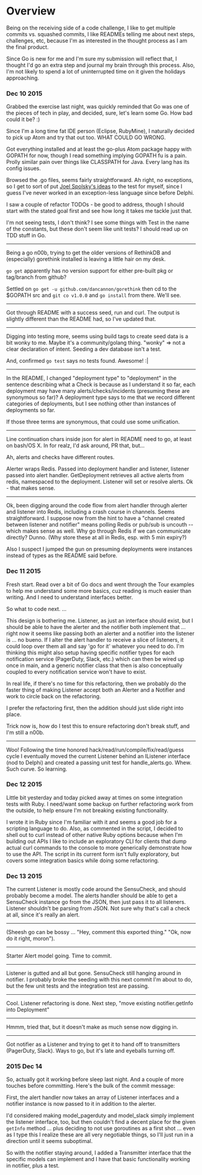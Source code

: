 # Overview

Being on the receiving side of a code challenge, I like to get multiple commits
vs. squashed commits, I like READMEs telling me about next steps, challenges,
etc, because I'm as interested in the thought process as I am the final product.

Since Go is new for me and I'm sure my submission will reflect that, I thought
I'd go an extra step and journal my brain through this process. Also, I'm not
likely to spend a lot of uninterrupted time on it given the holidays
approaching.

### Dec 10 2015

Grabbed the exercise last night, was quickly reminded that Go was one of the
pieces of tech in play, and decided, sure, let's learn some Go. How bad could
it be? :)

Since I'm a long time fat IDE person (Eclipse, RubyMine), I naturally decided
to pick up Atom and try that out too. WHAT COULD GO WRONG.

Got everything installed and at least the go-plus Atom package happy with
GOPATH for now, though I read something implying GOPATH fu is a pain. Prolly
similar pain over things like CLASSPATH for Java. Every lang has its config
issues.

Browsed the .go files, seems fairly straightforward. Ah right, no exceptions, so
I get to sort of put [Joel Spolsky's
ideas](http://www.joelonsoftware.com/items/2003/10/13.html) to the test for
myself, since I guess I've never worked in an exception-less language since
before Delphi.

I saw a couple of refactor TODOs - be good to address, though I should start
with the stated goal first and see how long it takes me tackle just that.

I'm not seeing tests, I don't think? I see some things with Test in the name of
the constants, but these don't seem like unit tests? I should read up on TDD
stuff in Go.

---

Being a go n00b, trying to get the older versions of RethinkDB and (especially)
gorethink installed is leaving a little hair on my desk.

`go get` apparently has no version support for either pre-built pkg or
tag/branch from github?

Settled on `go get -u github.com/dancannon/gorethink` then cd to the $GOPATH src
and `git co v1.0.0` and `go install` from there. We'll see.

---

Got through README with a success seed, run and curl. The output is slightly
different than the README had, so I've updated that.

---

Digging into testing more, seems using build tags to create seed data is a bit
wonky to me. Maybe it's a community/golang thing. "wonky" => not a clear
declaration of intent. Seeding a dev database isn't a test.

And, confirmed `go test` says no tests found. Awesome! :|

---

In the README, I changed "deployment type" to "deployment" in the sentence
describing what a Check is because as I understand it so far, each deployment
may have many alerts/checks/incidents (presuming these are synonymous so far)? A
deployment type says to me that we record different categories of deployments,
but I see nothing other than instances of deployments so far.

If those three terms are synonymous, that could use some unification.

---

Line continuation chars inside json for alert in README need to go, at least
on bash/OS X. In for realz, I'd ask around, PR that, but...

Ah, alerts and checks have different routes.

Alerter wraps Redis. Passed into deployment handler and listener, listener
passed into alert handler. GetDeployment retrieves all active alerts from redis,
namespaced to the deployment. Listener will set or resolve alerts. Ok - that
makes sense.

---

Ok, been digging around the code flow from alert handler through alerter and
listener into Redis, including a crash course in channels. Seems
straightforward. I suppose now from the hint to have a "channel created between
listener and notifier" means polling Redis or pub/sub is uncouth -- which makes
sense as well. Why go through Redis if we can communicate directly? Dunno. (Why
store these at all in Redis, esp. with 5 min expiry?)

Also I suspect I jumped the gun on presuming deployments were instances instead
of types as the README said before.

### Dec 11 2015

Fresh start. Read over a bit of Go docs and went through the Tour examples to
help me understand some more basics, cuz reading is much easier than writing.
And I need to understand interfaces better.

So what to code next. ...

This design is bothering me. Listener, as just an interface should exist, but I
should be able to have the alerter and the notifier both implement that ...
right now it seems like passing both an alerter and a notifier into the listener
is ... no bueno. If I alter the alert handler to receive a slice of listeners,
it could loop over them all and say 'go for it' whatever you need to do. I'm
thinking this might also setup having specific notifier types for each
notification service (PagerDuty, Slack, etc.) which can then be wired up once in
main, and a generic notifier class that then is also conceptually coupled to
every notification service won't have to exist.

In real life, if there's no time for this refactoring, then we probably do the
faster thing of making Listener accept both an Alerter and a Notifier and work
to circle back on the refactoring.

I prefer the refactoring first, then the addition should just slide right into
place.

Trick now is, how do I test this to ensure refactoring don't break stuff, and
I'm still a n00b.

---

Woo! Following the time honored hack/read/run/compile/fix/read/guess cycle I
eventually moved the current Listener behind an IListener interface (nod to
Delphi) and created a passing unit test for handle_alerts.go. Whew. Such curve.
So learning.

### Dec 12 2015

Little bit yesterday and today picked away at times on some integration tests
with Ruby. I need/want some backup on further refactoring work from the outside,
to help ensure I'm not breaking existing functionality.

I wrote it in Ruby since I'm familiar with it and seems a good job for a
scripting language to do. Also, as commented in the script, I decided to shell
out to curl instead of other native Ruby options because when I'm building out
APIs I like to include an exploratory CLI for clients that dump actual curl
commands to the console to more generically demonstrate how to use the API. The
script in its current form isn't fully exploratory, but covers some integration
basics while doing some refactoring.

### Dec 13 2015

The current Listener is mostly code around the SensuCheck, and should probably
become a model. The alerts handler should be able to get a SensuCheck instance
go from the JSON, then just pass it to all listeners. Listener shouldn't be
parsing from JSON. Not sure why that's call a check at all, since it's really an
alert.

---

(Sheesh go can be bossy ... "Hey, comment this exported thing." "Ok, now do it
right, moron").

---

Starter Alert model going. Time to commit.

---

Listener is gutted and all but gone. SensuCheck still hanging around in
notifier. I probably broke the seeding with this next commit I'm about to do,
but the few unit tests and the integration test are passing.

---

Cool. Listener refactoring is done. Next step, "move existing notifier.getInfo
into Deployment"

---

Hmmm, tried that, but it doesn't make as much sense now digging in.

---

Got notifier as a Listener and trying to get it to hand off to transmitters
(PagerDuty, Slack). Ways to go, but it's late and eyeballs turning off.

### 2015 Dec 14

So, actually got it working before sleep last night. And a couple of more
touches before committing. Here's the bulk of the commit message:

First, the alert handler now takes an array of Listener interfaces and a
notifier instance is now passed to it in addition to the alerter.

I'd considered making model_pagerduty and model_slack simply implement the
listener interface, too, but then couldn't find a decent place for the given
`getInfo` method ... plus deciding to not use goroutines as a first shot ...
even as I type this I realize these are all very negotiable things, so I'll just
run in a direction until it seems suboptimal.

So with the notifier staying around, I added a Transmitter interface that the
specific models can implement and I have that basic functionality working in
notifier, plus a test. 
